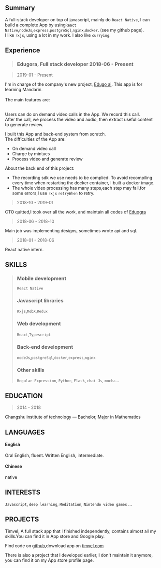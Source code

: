 ## Summary

A full-stack developer on top of javascript, mainly do `React Native`, I can build a complete App by using`React Native`,`nodeJs`,`express`,`postgreSql`,`nginx`,`docker`. (see my github page).
<br/>I like `rxjs`, using a lot in my work. I also like `currying`.
<br/>

## Experience

> ### Edugora, Full stack developer 2018-06 - Present

> 2019-01 - Present

I'm in charge of the company's new project, [Edugo ai](https://apps.apple.com/cn/app/id1460558223). This app is for learning Mandarin.
<br/>
<br/>The main features are:

<br/>Users can do on demand video calls in the App. We record this call.
<br/>After the call, we process the video and audio, then extract useful content to generate review.

I built this App and back-end system from scratch.
<br/>
The difficulties of the App are:

- On demand video call
- Charge by mintues
- Process video and generate review

About the back end of this project:
- The recording sdk we use needs to be complied. To avoid recompiling every time when restarting the docker container, I built a docker image.
- The whole video processing has many steps,each step may fail,for some errors,I use `rxjs` `retryWhen` to retry.

> 2018-10 - 2019-01

CTO quitted,I took over all the work, and maintain all codes of [Eduogra](https://itunes.apple.com/cn/app/id1253306402?mt=8)

> 2018-06 - 2018-10

Main job was implementing designs, sometimes wrote api and sql.

> 2018-01 - 2018-06

React native intern.

## SKILLS

> ### Mobile development
>
> `React Native`
>
> ### Javascript libraries
>
> `Rxjs`,`MobX`,`Redux`
>
> ### Web development
>
> `React`,`Typescript`
>
> ### Back-end development
>
> `nodeJs`,`postgreSql`,`docker`,`express`,`nginx`
>
> ### Other skills
>
> `Regular Expression`, `Python`, `Flask`, `chai Js`, `mocha`...

## EDUCATION

> 2014 - 2018

Changshu institute of technology — Bachelor, Major in Mathematics

## LANGUAGES

#### English

Oral English, fluent. Written English, intermediate.

#### Chinese

native

## INTERESTS

`Javascript`, `deep learning`, `Meditation`, `Nintendo video games` ...

## PROJECTS

Timvel, A full stack app that I finished independently, contains almost all my skills.You can find it in App store and Google play.

Find code on [github](https://github.com/Singloo/timvel),download app on [timvel.com](https://timvel.com)

There is also a project that I developed earlier, I don't maintain it anymore, you can find it on my App store profile page.
